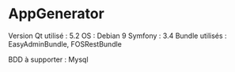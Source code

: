 # AppGenerator
Version Qt utilisé : 5.2
OS : Debian 9
Symfony : 3.4
Bundle utilisés : EasyAdminBundle, FOSRestBundle

BDD à supporter : Mysql
